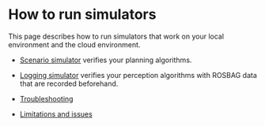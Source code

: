 # How to run simulators

This page describes how to run simulators that work on your local environment and the cloud environment.

- [Scenario simulator](scenario-simulator/run-on-local-env.md) verifies your planning algorithms.
- [Logging simulator](logging-simulator/run-on-cloud-env.md) verifies your perception algorithms with ROSBAG data that are recorded beforehand.

- [Troubleshooting](troubleshooting/troubleshooting.md)
- [Limitations and issues](limitations-and-issues/limitations-and-issues.md)

